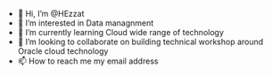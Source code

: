- 👋 Hi, I’m @HEzzat
- 👀 I’m interested in Data managnment 
- 🌱 I’m currently learning Cloud wide range of technology 
- 💞️ I’m looking to collaborate on building technical workshop around Oracle cloud technology
- 📫 How to reach me my email address

<!---
HEzzat/HEzzat is a ✨ special ✨ repository because its `README.md` (this file) appears on your GitHub profile.
You can click the Preview link to take a look at your changes.
--->
